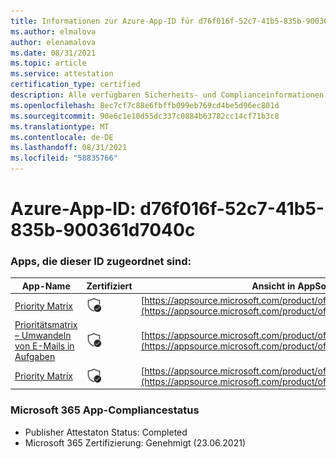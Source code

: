 ```yaml
---
title: Informationen zur Azure-App-ID für d76f016f-52c7-41b5-835b-900361d7040c
ms.author: elmalova
author: elenamalova
ms.date: 08/31/2021
ms.topic: article
ms.service: attestation
certification_type: certified
description: Alle verfügbaren Sicherheits- und Complianceinformationen für d76f016f-52c7-41b5-835b-900361d7040c.
ms.openlocfilehash: 8ec7cf7c88e6fbffb099eb769cd4be5d96ec801d
ms.sourcegitcommit: 90e6c1e10d55dc337c0884b63782cc14cf71b3c8
ms.translationtype: MT
ms.contentlocale: de-DE
ms.lasthandoff: 08/31/2021
ms.locfileid: "58835766"
---
```

# <a name="azure-app-id-d76f016f-52c7-41b5-835b-900361d7040c"></a>Azure-App-ID: d76f016f-52c7-41b5-835b-900361d7040c


### <a name="apps-associated-with-this-id"></a>Apps, die dieser ID zugeordnet sind:
| **App-Name** | **Zertifiziert** | **Ansicht in AppSource** |
|--------------|---------------|-----------------------|
| [Priority Matrix](https://docs.microsoft.com/microsoft-365-app-certification/forward/WA104382005) | <img alt="Certified application badge" src="../media/certified-badge.png" height="25" width="25" /> | [https://appsource.microsoft.com/product/office/WA104382005](https://appsource.microsoft.com/product/office/WA104382005) |
| [Prioritätsmatrix – Umwandeln von E-Mails in Aufgaben](https://docs.microsoft.com/microsoft-365-app-certification/forward/WA104381735) | <img alt="Certified application badge" src="../media/certified-badge.png" height="25" width="25" /> | [https://appsource.microsoft.com/product/office/WA104381735](https://appsource.microsoft.com/product/office/WA104381735) |
| [Priority Matrix](https://docs.microsoft.com/microsoft-365-app-certification/forward/appfluenceinc.m_pm_msft) | <img alt="Certified application badge" src="../media/certified-badge.png" height="25" width="25" /> | [https://appsource.microsoft.com/product/office/appfluenceinc.m_pm_msft](https://appsource.microsoft.com/product/office/appfluenceinc.m_pm_msft) |

### <a name="microsoft-365-app-compliance-status"></a>Microsoft 365 App-Compliancestatus
- Publisher Attestaton Status: Completed
- Microsoft 365 Zertifizierung: Genehmigt (23.06.2021)
